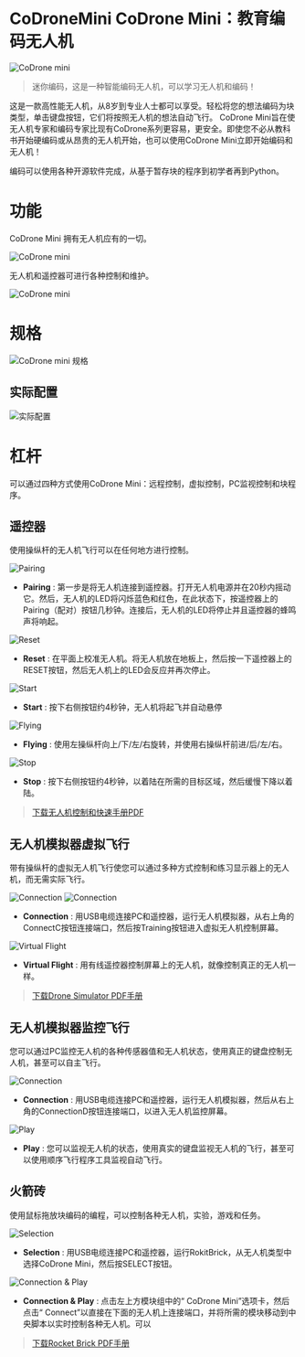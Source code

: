 # CoDroneMini CoDrone Mini：教育编码无人机 

![CoDrone mini](./img/0001.png)

> 迷你编码，这是一种智能编码无人机，可以学习无人机和编码！

这是一款高性能无人机，从8岁到专业人士都可以享受。轻松将您的想法编码为块类型，单击键盘按钮，它们将按照无人机的想法自动飞行。 CoDrone Mini旨在使无人机专家和编码专家比现有CoDrone系列更容易，更安全。即使您不必从教科书开始硬编码或从昂贵的无人机开始，也可以使用CoDrone Mini立即开始编码和无人机！

编码可以使用各种开源软件完成，从基于暂存块的程序到初学者再到Python。

# 功能

CoDrone Mini 拥有无人机应有的一切。

![CoDrone mini](./img/0002.png)

无人机和遥控器可进行各种控制和维护。

![CoDrone mini](./img/0003.png)
  

# 规格
![CoDrone mini 规格](./img/0004.png)


## 实际配置
![实际配置](./img/0005.png)

# 杠杆

可以通过四种方式使用CoDrone Mini：远程控制，虚拟控制，PC监视控制和块程序。

## 遥控器

使用操纵杆的无人机飞行可以在任何地方进行控制。

![Pairing](./img/0006.png)

* **Pairing** :  第一步是将无人机连接到遥控器。打开无人机电源并在20秒内摇动它。然后，无人机的LED将闪烁蓝色和红色，在此状态下，按遥控器上的Pairing（配对）按钮几秒钟。连接后，无人机的LED将停止并且遥控器的蜂鸣声将响起。

![Reset](./img/0007.png)

* **Reset**  : 在平面上校准无人机。将无人机放在地板上，然后按一下遥控器上的RESET按钮，然后无人机上的LED会反应并再次停止。

![Start](./img/0008.png)

* **Start** : 按下右侧按钮约4秒钟，无人机将起飞并自动悬停

![Flying](./img/0009.png)

* **Flying** : 使用左操纵杆向上/下/左/右旋转，并使用右操纵杆前进/后/左/右。

![Stop](./img/0010.png)

* **Stop** : 按下右侧按钮约4秒钟，以着陆在所需的目标区域，然后缓慢下降以着陆。

> [下载无人机控制和快速手册PDF](https://github.com/EBWon/manual_cn/raw/master/codronemini/pdf/编程迷你无人机使用说明书.pdf)

## 无人机模拟器虚拟飞行

带有操纵杆的虚拟无人机飞行使您可以通过多种方式控制和练习显示器上的无人机，而无需实际飞行。

![Connection](./img/0011-1.png)
![Connection](./img/0011.jpg)

* **Connection** : 用USB电缆连接PC和遥控器，运行无人机模拟器，从右上角的ConnectC按钮连接端口，然后按Training按钮进入虚拟无人机控制屏幕。

![Virtual Flight](./img/0012.png)

* **Virtual Flight** : 用有线遥控器控制屏幕上的无人机，就像控制真正的无人机一样。

> [下载Drone Simulator PDF手册](https://github.com/EBWon/manual_cn/raw/master/codronemini/pdf/simulator.pdf)

## 无人机模拟器监控飞行

您可以通过PC监控无人机的各种传感器值和无人机状态，使用真正的键盘控制无人机，甚至可以自主飞行。

![Connection](./img/0013.png)

* **Connection** : 用USB电缆连接PC和遥控器，运行无人机模拟器，然后从右上角的ConnectionD按钮连接端口，以进入无人机监控屏幕。

![Play](./img/0014.png)

* **Play** : 您可以监视无人机的状态，使用真实的键盘监视无人机的飞行，甚至可以使用顺序飞行程序工具监视自动飞行。

## 火箭砖

使用鼠标拖放块编码的编程，可以控制各种无人机，实验，游戏和任务。

![Selection](./img/0015.png)

* **Selection** : 用USB电缆连接PC和遥控器，运行RokitBrick，从无人机类型中选择CoDrone Mini，然后按SELECT按钮。

![Connection & Play](./img/0016.png)

* **Connection & Play** : 点击左上方模块组中的“ CoDrone Mini”选项卡，然后点击“ Connect”以直接在下面的无人机上连接端口，并将所需的模块移动到中央脚本以实时控制各种无人机。可以

> [下载Rocket Brick PDF手册](https://github.com/EBWon/manual_cn/raw/master/codronemini/pdf/rokit.pdf)